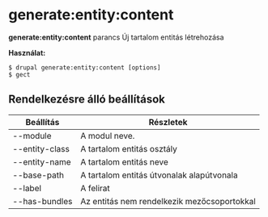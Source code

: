 # generate:entity:content
**generate:entity:content** parancs Új tartalom entitás létrehozása

**Használat:**
```
$ drupal generate:entity:content [options] 
$ gect  
```

## Rendelkezésre álló beállítások
Beállítás | Részletek
-------|-------------
--module | A modul neve.
--entity-class | A tartalom entitás osztály
--entity-name | A tartalom entitás neve
--base-path | A tartalom entitás útvonalak alapútvonala
--label | A felirat
--has-bundles | Az entitás nem rendelkezik mezőcsoportokkal
